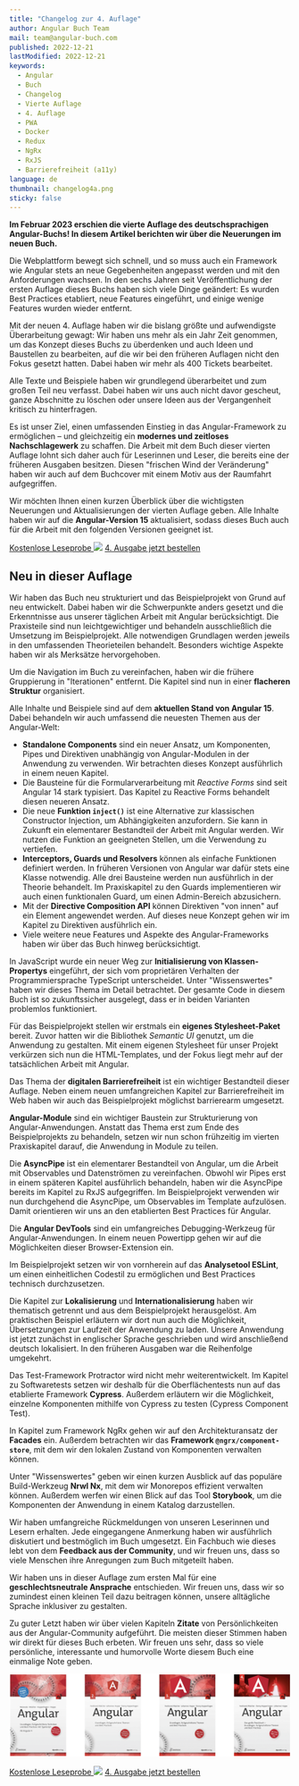 ```yaml
---
title: "Changelog zur 4. Auflage"
author: Angular Buch Team
mail: team@angular-buch.com
published: 2022-12-21
lastModified: 2022-12-21
keywords:
  - Angular
  - Buch
  - Changelog
  - Vierte Auflage
  - 4. Auflage
  - PWA
  - Docker
  - Redux
  - NgRx
  - RxJS
  - Barrierefreiheit (a11y)
language: de
thumbnail: changelog4a.png
sticky: false
---
```


**Im Februar 2023 erschien die vierte Auflage des deutschsprachigen Angular-Buchs! In diesem Artikel berichten wir über die Neuerungen im neuen Buch.**


Die Webplattform bewegt sich schnell, und so muss auch ein Framework wie Angular stets an neue Gegebenheiten angepasst werden und mit den Anforderungen wachsen.
In den sechs Jahren seit Veröffentlichung der ersten Auflage dieses Buchs haben sich viele Dinge geändert:
Es wurden Best Practices etabliert, neue Features eingeführt, und einige wenige Features wurden wieder entfernt.

Mit der neuen 4. Auflage haben wir die bislang größte und aufwendigste Überarbeitung gewagt:
Wir haben uns mehr als ein Jahr Zeit genommen, um das Konzept dieses Buchs zu überdenken und auch Ideen und Baustellen zu bearbeiten, auf die wir bei den früheren Auflagen nicht den Fokus gesetzt hatten.
Dabei haben wir mehr als 400 Tickets bearbeitet.

Alle Texte und Beispiele haben wir grundlegend überarbeitet und zum großen Teil neu verfasst.
Dabei haben wir uns auch nicht davor gescheut, ganze Abschnitte zu löschen oder unsere Ideen aus der Vergangenheit kritisch zu hinterfragen.

Es ist unser Ziel, einen umfassenden Einstieg in das Angular-Framework zu ermöglichen – und gleichzeitig ein **modernes und zeitloses Nachschlagewerk** zu schaffen.
Die Arbeit mit dem Buch dieser vierten Auflage lohnt sich daher auch für Leserinnen und Leser, die bereits eine der früheren Ausgaben besitzen.
Diesen "frischen Wind der Veränderung" haben wir auch auf dem Buchcover mit einem Motiv aus der Raumfahrt aufgegriffen.

Wir möchten Ihnen einen kurzen Überblick über die wichtigsten Neuerungen und Aktualisierungen der vierten Auflage geben.
Alle Inhalte haben wir auf die **Angular-Version 15** aktualisiert, sodass dieses Buch auch für die Arbeit mit den folgenden Versionen geeignet ist.

<a class="btn btn-outline-primary cta__button index__cta mr-2 mb-2" role="button" target="_blank" href="https://angular-buch.com/assets/angular-buch-leseprobe-auflage4.pdf">Kostenlose Leseprobe <img src="assets/img/symbol-cloud.svg"></a>
<a class="btn btn-primary cta__button mb-2" role="button" target="_blank" href="/kaufen">4. Ausgabe jetzt bestellen</a>


## Neu in dieser Auflage

Wir haben das Buch neu strukturiert und das Beispielprojekt von Grund auf neu entwickelt.
Dabei haben wir die Schwerpunkte anders gesetzt und die Erkenntnisse aus unserer täglichen Arbeit mit Angular berücksichtigt.
Die Praxisteile sind nun leichtgewichtiger und behandeln ausschließlich die Umsetzung im Beispielprojekt.
Alle notwendigen Grundlagen werden jeweils in den umfassenden Theorieteilen behandelt.
Besonders wichtige Aspekte haben wir als Merksätze hervorgehoben.


Um die Navigation im Buch zu vereinfachen, haben wir die frühere Gruppierung in "Iterationen" entfernt.
Die Kapitel sind nun in einer **flacheren Struktur** organisiert.

Alle Inhalte und Beispiele sind auf dem **aktuellen Stand von Angular 15**.
Dabei behandeln wir auch umfassend die neuesten Themen aus der Angular-Welt:

* **Standalone Components** sind ein neuer Ansatz, um Komponenten, Pipes und Direktiven unabhängig von Angular-Modulen in der Anwendung zu verwenden. Wir betrachten dieses Konzept ausführlich in einem neuen Kapitel.
* Die Bausteine für die Formularverarbeitung mit *Reactive Forms* sind seit Angular 14 stark typisiert. Das Kapitel zu Reactive Forms behandelt diesen neueren Ansatz.
* Die neue **Funktion `inject()`** ist eine Alternative zur klassischen Constructor Injection, um Abhängigkeiten anzufordern. Sie kann in Zukunft ein elementarer Bestandteil der Arbeit mit Angular werden. Wir nutzen die Funktion an geeigneten Stellen, um die Verwendung zu vertiefen.
* **Interceptors, Guards und Resolvers** können als einfache Funktionen definiert werden. In früheren Versionen von Angular war dafür stets eine Klasse notwendig. Alle drei Bausteine werden nun ausführlich in der Theorie behandelt. Im Praxiskapitel zu den Guards implementieren wir auch einen funktionalen Guard, um einen Admin-Bereich abzusichern.
* Mit der **Directive Composition API** können Direktiven "von innen" auf ein Element angewendet werden. Auf dieses neue Konzept gehen wir im Kapitel zu Direktiven ausführlich ein.
* Viele weitere neue Features und Aspekte des Angular-Frameworks haben wir über das Buch hinweg berücksichtigt.


In JavaScript wurde ein neuer Weg zur **Initialisierung von Klassen-Propertys** eingeführt, der sich vom proprietären Verhalten der Programmiersprache TypeScript unterscheidet. Unter "Wissenswertes" haben wir dieses Thema im Detail betrachtet. Der gesamte Code in diesem Buch ist so zukunftssicher ausgelegt, dass er in beiden Varianten problemlos funktioniert.


Für das Beispielprojekt stellen wir erstmals ein **eigenes Stylesheet-Paket** bereit.
Zuvor hatten wir die Bibliothek *Semantic UI* genutzt, um die Anwendung zu gestalten.
Mit einem eigenen Stylesheet für unser Projekt verkürzen sich nun die HTML-Templates, und der Fokus liegt mehr auf der tatsächlichen Arbeit mit Angular.


Das Thema der **digitalen Barrierefreiheit** ist ein wichtiger Bestandteil dieser Auflage.
Neben einem neuen umfangreichen Kapitel zur Barrierefreiheit im Web haben wir auch das Beispielprojekt möglichst barrierearm umgesetzt.


**Angular-Module** sind ein wichtiger Baustein zur Strukturierung von Angular-Anwendungen. Anstatt das Thema erst zum Ende des Beispielprojekts zu behandeln, setzen wir nun schon frühzeitig im vierten Praxiskapitel darauf, die Anwendung in Module zu teilen.


Die **AsyncPipe** ist ein elementarer Bestandteil von Angular, um die Arbeit mit Observables und Datenströmen zu vereinfachen.
Obwohl wir Pipes erst in einem späteren Kapitel ausführlich behandeln, haben wir die AsyncPipe bereits im Kapitel zu RxJS aufgegriffen.
Im Beispielprojekt verwenden wir nun durchgehend die AsyncPipe, um Observables im Template aufzulösen. Damit orientieren wir uns an den etablierten Best Practices für Angular.


Die **Angular DevTools** sind ein umfangreiches Debugging-Werkzeug für Angular-Anwendungen. In einem neuen Powertipp gehen wir auf die Möglichkeiten dieser Browser-Extension ein.


Im Beispielprojekt setzen wir von vornherein auf das **Analysetool ESLint**, um einen einheitlichen Codestil zu ermöglichen und Best Practices technisch durchzusetzen.


Die Kapitel zur **Lokalisierung** und **Internationalisierung** haben wir thematisch getrennt und aus dem Beispielprojekt herausgelöst.
Am praktischen Beispiel erläutern wir dort nun auch die Möglichkeit, Übersetzungen zur Laufzeit der Anwendung zu laden.
Unsere Anwendung ist jetzt zunächst in englischer Sprache geschrieben und wird anschließend deutsch lokalisiert. In den früheren Ausgaben war die Reihenfolge umgekehrt.


Das Test-Framework Protractor wird nicht mehr weiterentwickelt. Im Kapitel zu Softwaretests setzen wir deshalb für die Oberflächentests nun auf das etablierte Framework **Cypress**. Außerdem erläutern wir die Möglichkeit, einzelne Komponenten mithilfe von Cypress zu testen (Cypress Component Test).

In Kapitel zum Framework NgRx gehen wir auf den Architekturansatz der **Facades** ein.
Außerdem betrachten wir das **Framework `@ngrx/component-store`**, mit dem wir den lokalen Zustand von Komponenten verwalten können.


Unter "Wissenswertes" geben wir einen kurzen Ausblick auf das populäre Build-Werkzeug **Nrwl Nx**, mit dem wir Monorepos effizient verwalten können.
Außerdem werfen wir einen Blick auf das Tool **Storybook**, um die Komponenten der Anwendung in einem Katalog darzustellen.


Wir haben umfangreiche Rückmeldungen von unseren Leserinnen und Lesern erhalten. Jede eingegangene Anmerkung haben wir ausführlich diskutiert und bestmöglich im Buch umgesetzt. Ein Fachbuch wie dieses lebt von dem **Feedback aus der Community**, und wir freuen uns, dass so viele Menschen ihre Anregungen zum Buch mitgeteilt haben.


Wir haben uns in dieser Auflage zum ersten Mal für eine **geschlechtsneutrale Ansprache** entschieden. Wir freuen uns, dass wir so zumindest einen kleinen Teil dazu beitragen können, unsere alltägliche Sprache inklusiver zu gestalten.


Zu guter Letzt haben wir über vielen Kapiteln **Zitate** von Persönlichkeiten aus der Angular-Community aufgeführt.
Die meisten dieser Stimmen haben wir direkt für dieses Buch erbeten.
Wir freuen uns sehr, dass so viele persönliche, interessante und humorvolle Worte diesem Buch eine einmalige Note geben.

![Buchcover der ersten bis vierten Auflage](./alle-cover.png)



<a class="btn btn-outline-primary cta__button index__cta mr-2 mb-2" role="button" target="_blank" href="https://angular-buch.com/assets/angular-buch-leseprobe-auflage4.pdf">Kostenlose Leseprobe <img src="assets/img/symbol-cloud.svg"></a>
<a class="btn btn-primary cta__button mb-2" role="button" target="_blank" href="/kaufen">4. Ausgabe jetzt bestellen</a>
